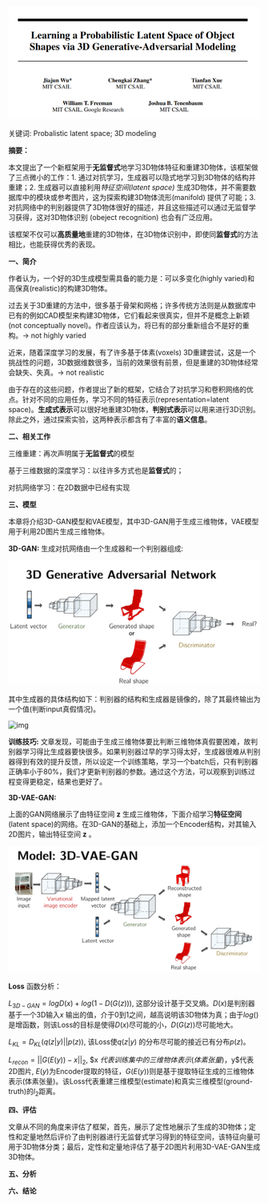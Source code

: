 ![img](https://raw.githubusercontent.com/Mingy2018/master_thesis/master/pics/paper/1.PNG)

关键词: Probalistic latent space;  3D modeling

**摘要：**

本文提出了一个新框架用于**无监督式**地学习3D物体特征和重建3D物体，该框架做了三点微小的工作：1. 通过对抗学习，生成器可以隐式地学习到3D物体的结构并重建；2. 生成器可以直接利用*特征空间(latent space)* 生成3D物体，并不需要数据库中的模块或参考图片，这为探索构建3D物体流形(manifold) 提供了可能；3. 对抗网络中的判别器提供了3D物体很好的描述，并且这些描述可以通过无监督学习获得，这对3D物体识别 (obeject recognition) 也会有广泛应用。

该框架不仅可以**高质量地**重建的3D物体，在3D物体识别中，即使同**监督式**的方法相比，也能获得优秀的表现。

**一、简介**

作者认为，一个好的3D生成模型需具备的能力是：可以多变化(highly varied)和高保真(realistic)的构建3D物体。

过去关于3D重建的方法中，很多基于骨架和网格；许多传统方法则是从数据库中已有的例如CAD模型来构建3D物体，它们看起来很真实，但并不是概念上新颖(not conceptually novel)。作者应该认为，将已有的部分重新组合不是好的重构。-> not highly varied

近来，随着深度学习的发展，有了许多基于体素(voxels) 3D重建尝试，这是一个挑战性的问题，3D数据维数很多，当前的效果很有前景，但是重建的3D物体经常会缺失、失真。-> not realistic

由于存在的这些问题，作者提出了新的框架，它结合了对抗学习和卷积网络的优点。针对不同的应用任务，学习不同的特征表示(representation=latent space)。**生成式表示**可以很好地重建3D物体，**判别式表示**可以用来进行3D识别。除此之外，通过探索实验，这两种表示都含有了丰富的**语义信息**。

**二、相关工作**

三维重建：再次声明属于**无监督式**的模型

基于三维数据的深度学习：以往许多方式也是**监督式**的；

对抗网络学习：在2D数据中已经有实现

**三、模型**

本章将介绍3D-GAN模型和VAE模型，其中3D-GAN用于生成三维物体，VAE模型用于利用2D图片生成三维物体。

**3D-GAN:**  生成对抗网络由一个生成器和一个判别器组成:



<img src="https://raw.githubusercontent.com/Mingy2018/master_thesis/master/pics/paper/3.PNG?token=AJPFENSO6DQLZMP5NFAMJJ27CI6CE" alt="img" style="zoom: 50%;" />

其中生成器的具体结构如下：判别器的结构和生成器是镜像的，除了其最终输出为一个值(判断input真假情况)。

![img](https://pic1.zhimg.com/v2-22d19bbd6e7b0a0a0a540d442d317714_b.png)

**训练技巧:** 文章发现，可能由于生成三维物体要比判断三维物体真假要困难，故判别器学习得比生成器要快很多。如果判别器过早的学习得太好，生成器很难从判别器得到有效的提升反馈，所以设定一个训练策略，学习一个batch后，只有判别器正确率小于80%，我们才更新判别器的参数。通过这个方法，可以观察到训练过程变得更稳定，结果也更好了。

**3D-VAE-GAN:**

上面的GAN网络展示了由特征空间 **z** 生成三维物体，下面介绍学习**特征空间**(latent space)的网络。在3D-GAN的基础上，添加一个Encoder结构，对其输入2D图片，输出特征空间 **z** 。



<img src="https://raw.githubusercontent.com/Mingy2018/master_thesis/master/pics/paper/4.PNG?token=AJPFENRFVRGPHM4LRWMFXRK7CI6RC" alt="img" style="zoom:50%;" />



**Loss** 函数分析：

$L_{3D-GAN}=logD(x)+log(1-D(G(z)))$, 这部分设计基于交叉熵。$D(x)$是判别器基于一个3D输入$x$ 输出的值，介于0到1之间，越高说明该3D物体为真；由于$log()$是增函数，则该Loss的目标是使得$D(x)$尽可能的小，$D(G(z))$尽可能地大。

$L_{KL}=D_{KL}(q(z|y)||p(z))$, 该Loss使$q(z|y)$ 的分布尽可能的接近已有分布$p(z)$。

$L_{recon}=||G(E(y))-x||_2$, $x $代表训练集中的三维物体表示(体素张量)，$y$代表2D图片, $E(y)$为Encoder提取的特征，$G(E(y))$则是基于提取特征生成的三维物体表示(体素张量)。该Loss代表重建三维模型(estimate)和真实三维模型(ground-truth)的$l_2$距离。

**四、评估**

文章从不同的角度来评估了框架，首先，展示了定性地展示了生成的3D物体；定性和定量地然后评价了由判别器进行无监督式学习得到的特征空间，该特征向量可用于3D物体分类；最后，定性和定量地评估了基于2D图片利用3D-VAE-GAN生成3D物体。



**五、分析**

**六、结论**